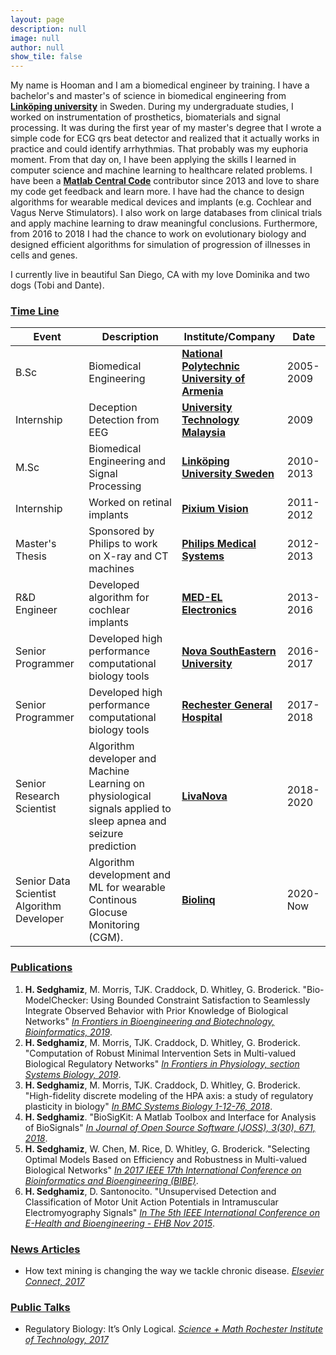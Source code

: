```yaml
---
layout: page
description: null
image: null
author: null
show_tile: false
---
```


My name is Hooman and I am a biomedical engineer by training. I have a bachelor's and master's of science in biomedical engineering from [**Linköping university**](https://liu.se/en) in Sweden. During my undergraduate studies, I worked on instrumentation of prosthetics, biomaterials and signal processing.
It was during the first year of my master's degree that I wrote a simple code for ECG qrs beat detector and realized that it actually works in practice and could identify arrhythmias. That probably was my euphoria moment. From that day on, I have been applying the skills I learned in computer science and machine learning
to healthcare related problems. I have been a [**Matlab Central Code**](https://www.mathworks.com/matlabcentral/profile/authors/2510422-hooman-sedghamiz) contributor since 2013 and love to share my code get feedback and learn more. I have had the chance to design algorithms for wearable medical devices and implants (e.g. Cochlear and Vagus Nerve Stimulators).
I also work on large databases from clinical trials and apply machine learning to draw meaningful conclusions. Furthermore, from 2016 to 2018 I had the chance to work on evolutionary biology and designed efficient algorithms for simulation of progression of illnesses in cells and genes.

I currently live in beautiful San Diego, CA with my love Dominika and two dogs (Tobi and Dante).

<!-- Interactive Software knowledge -->



<!-- Two -->
<section id="three" class="spotlights">
	<section>
	    <div class="3u" id="chart_title"></div>
		<div class="12u" id="chart_program"></div>
		<div class="12u$" id="chart_sci"></div>
	</section>
</section>

<!-- Table -->
<h3><u>Time Line</u></h3>
<div class="table-wrapper" id="table_SS">
	<table>
		<thead>
			<tr>
				<th>Event</th>
				<th>Description</th>
				<th>Institute/Company</th>
				<th>Date</th>
			</tr>
		</thead>
		<tbody>
			<tr>
				<td>B.Sc</td>
				<td>Biomedical Engineering</td>
				<td><a href="https://en.wikipedia.org/wiki/National_Polytechnic_University_of_Armenia"><b>National Polytechnic University of Armenia</b></a></td>
				<td>2005-2009</td>
			</tr>
			<tr>
				<td>Internship</td>
				<td>Deception Detection from EEG</td>
				<td><a href="https://www.utm.my/"><b>University Technology Malaysia</b></a></td>
				<td>2009</td>
			</tr>
			<tr>
				<td>M.Sc</td>
				<td>Biomedical Engineering and Signal Processing</td>
				<td><a href="https://liu.se/en"><b>Linköping University Sweden</b></a></td>
				<td>2010-2013</td>
			</tr>
			<tr>
				<td>Internship</td>
				<td>Worked on retinal implants</td>
				<td><a href="https://www.pixium-vision.com/en"><b>Pixium Vision</b></a></td>
				<td>2011-2012</td>
			</tr>
			<tr>
				<td>Master's Thesis</td>
				<td>Sponsored by Philips to work on X-ray and CT machines</td>
				<td><a href="https://www.usa.philips.com/healthcare"><b>Philips Medical Systems</b></a></td>
				<td>2012-2013</td>
			</tr>
			<tr>
				<td>R&D Engineer</td>
				<td>Developed algorithm for cochlear implants</td>
				<td><a href="https://www.medel.com/"><b>MED-EL Electronics</b></a></td>
				<td>2013-2016</td>
			</tr>
			<tr>
				<td>Senior Programmer</td>
				<td>Developed high performance computational biology tools</td>
				<td><a href="https://www.nova.edu/nim/index.html"><b>Nova SouthEastern University</b></a></td>
				<td>2016-2017</td>
			</tr>
			<tr>
				<td>Senior Programmer</td>
				<td>Developed high performance computational biology tools</td>
				<td><a href="https://www.rochesterregional.org/medical-education/research/clinical-systems-biology"><b>Rechester General Hospital</b></a></td>
				<td>2017-2018</td>
			</tr>
		    <tr>
				<td>Senior Research Scientist</td>
				<td>Algorithm developer and Machine Learning on physiological signals applied to sleep apnea and seizure prediction</td>
				<td><a href="https://www.livanova.com"><b>LivaNova</b></a></td>
				<td>2018-2020</td>
			</tr>
			<tr>
				<td>Senior Data Scientist Algorithm Developer</td>
				<td>Algorithm development and ML for wearable Continous Glocuse Monitoring (CGM). </td>
				<td><a href="https://www.biolinq.me"><b>Biolinq</b></a></td>
				<td>2020-Now</td>
			</tr>
		</tbody>
	</table>
</div>
<h3><u>Publications</u></h3>
<ol>
			<li><b>H. Sedghamiz</b>, M. Morris, TJK. Craddock, D. Whitley, G. Broderick. 
			"Bio-ModelChecker: Using Bounded Constraint Satisfaction to Seamlessly Integrate Observed Behavior with Prior Knowledge of Biological Networks" 
			<a href="https://www.frontiersin.org/articles/10.3389/fbioe.2019.00048/abstract"> <i>In Frontiers in Bioengineering and Biotechnology, Bioinformatics, 2019</i></a>.</li>
			<li><b>H. Sedghamiz</b>, M. Morris, TJK. Craddock, D. Whitley, G. Broderick. "Computation of Robust Minimal Intervention Sets in Multi-valued Biological Regulatory Networks"
			<a href="https://www.frontiersin.org/articles/10.3389/fphys.2019.00241/abstract"><i>In Frontiers in Physiology, section Systems Biology, 2019</i></a>.</li>
			<li><b>H. Sedghamiz</b>, M. Morris, TJK. Craddock, D. Whitley, G. Broderick. "High-fidelity discrete modeling of the HPA axis: a study of regulatory plasticity in biology"
			<a href="https://bmcsystbiol.biomedcentral.com/articles/10.1186/s12918-018-0599-1"><i>In BMC Systems Biology 1-12-76, 2018</i></a>.</li>
			<li><b>H. Sedghamiz</b>. "BioSigKit: A Matlab Toolbox and Interface for Analysis of BioSignals"   
			<a href="http://joss.theoj.org/papers/10.21105/joss.00671"><i>In Journal of Open Source Software (JOSS), 3(30), 671, 2018</i></a>.</li>
			<li><b>H. Sedghamiz</b>, W. Chen, M. Rice, D. Whitley, G. Broderick. "Selecting Optimal Models Based on Efficiency and Robustness in Multi-valued Biological Networks" 
			<a href="https://ieeexplore.ieee.org/document/8251289/"><i>In 2017 IEEE 17th International Conference on Bioinformatics and Bioengineering (BIBE)</i></a>.</li>
			<li><b>H. Sedghamiz</b>, D. Santonocito. "Unsupervised Detection and Classification of Motor Unit Action Potentials in Intramuscular Electromyography Signals" 
			<a href="https://ieeexplore.ieee.org/document/7391510"><i>In The 5th IEEE International Conference on E-Health and Bioengineering - EHB Nov 2015</i></a>.</li>
</ol>

<h3><u>News Articles</u></h3>
<ul>
<li>How text mining is changing the way we tackle chronic disease.
<a href="https://www.elsevier.com/connect/how-text-mining-is-changing-the-way-we-tackle-chronic-disease"><i>Elsevier Connect, 2017</i></a></li>
</ul>

<h3><u>Public Talks</u></h3>
<ul>
<li>Regulatory Biology: It’s Only Logical.
<a href="https://www.rit.edu/science/event/62219/cacm-seminar"><i>Science + Math Rochester Institute of Technology, 2017</i></a></li>
</ul>


